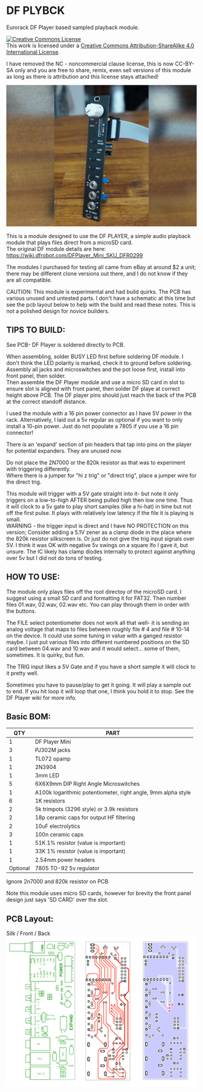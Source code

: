 # DF PLYBCK
Eurorack DF Player based sampled playback module.

<a rel="license" href="http://creativecommons.org/licenses/by-sa/4.0/"><img alt="Creative Commons License" style="border-width:0" src="https://i.creativecommons.org/l/by-sa/4.0/88x31.png" /></a><br />This work is licensed under a <a rel="license" href="http://creativecommons.org/licenses/by-sa/4.0/">Creative Commons Attribution-ShareAlike 4.0 International License</a>.

I have removed the NC - noncommercial clause license, this is now CC-BY-SA only and you are free to share, remix, even sell versions of this module as long as there is attribution and this license stays attached!

![DF PLYBCK](/DFPLYBCK.jpg)

This is a module designed to use the DF PLAYER, a simple audio playback module that plays files direct from a microSD card.  
The original DF module details are here: https://wiki.dfrobot.com/DFPlayer_Mini_SKU_DFR0299

The modules I purchased for testing all came from eBay at around $2 a unit; there may be different clone versions out there, and I do not know if they are all compatible.

CAUTION:
This module is experimental and had build quirks. The PCB has various unused and untested parts. I don't have a schematic at this time but see the pcb layout below to help with the build and read these notes.  This is not a polished design for novice builders.  

## TIPS TO BUILD:
See PCB- DF Player is soldered directly to PCB.  

When assembling, solder BUSY LED first before soldering DF module. I don't think the LED polarity is marked, check it to ground before soldering.
Assembly all jacks and microswitches and the pot loose first, install into front panel, then solder.  
Then assemble the DF Player module and use a micro SD card in slot to ensure slot is aligned with front panel, then solder DF playe at correct height above PCB. The DF player pins should just reach the back of the PCB at the correct standoff distance.

I used the module with a 16 pin power connector as I have 5V power in the rack.  Alternatively, I laid out a 5v regular as optional if you want to only install a 10-pin power. Just do not populate a 7805 if you use a 16 pin connector!

There is an 'expand' section of pin headers that tap into pins on the player for potential expanders.  They are unused now.

Do not place the 2N7000 or the 820k resistor as that was to experiment with triggering differently.  
Where there is a jumper for "hi z trig" or "direct trig", place a jumper wire for the direct trig.  

This module will trigger with a 5V gate straight into it- but note it only triggers on a low-to-high AFTER being pulled high then low one time.  Thus it will clock to a 5v gate to play short samples (like a hi-hat) in time but not off the first pulse.  It plays with relatively low latency if the file it is playing is small.  
WARNING - the trigger input is direct and I have NO PROTECTION on this version;  Consider adding a 5.1V zener as a clamp diode in the place where the 820k resistor silkscreen is. Or just do not give the trig input signals over 5V.  I think it was OK with negative 5v swings on a square lfo I gave it, but unsure.  The IC likely has clamp diodes internally to protect against anything over 5v but I did not do tons of testing.


## HOW TO USE:
The module only plays files off the root directoy of the microSD card.  I suggest using a small SD card and formatting it for FAT32.  Then number files 01.wav, 02.wav, 02.wav etc.  You can play through them in order with the buttons. 

The FILE select potentiometer does not work all that well- it is sending an analog voltage that maps to files between roughly file # 4 and file # 10-14 on the device.  It could use some tuning in value with a ganged resistor maybe.  I just put various files into different numbered positions on the SD card between 04.wav and 10.wav and it would select... some of them, sometimes.  It is quirky, but fun.

The TRIG input likes a 5V Gate and if you have a short sample it will clock to it pretty well.  

Sometimes you have to pause/play to get it going.  It will play a sample out to end.
If you hit loop it will loop that one, I think you hold it to stop. See the DF Player wiki for more info.


## Basic BOM:

QTY | PART
------------ | -------------
1 | DF Player Mini
3 | PJ302M jacks
1 | TL072 opamp
1 | 2N3904
1 | 3mm LED
5 | 6X6X9mm DIP Right Angle Microswitches 
1 | A100k logarithmic potentiometer, right angle, 9mm alpha style
6 | 1K resistors
2 | 5k trimpots (3296 style) or 3.9k resistors  
2 | 18p ceramic caps for output HF filtering
2 | 10uF electrolytics 
3 | 100n ceramic caps
1 | 51K 1% resistor (value is important)
1 |33K 1% resistor (value is important)
1 | 2.54mm power headers
Optional | 7805 TO-92 5v regulator

Ignore 2n7000 and 820k resistor on PCB

Note this module uses micro SD cards, however for brevity the front panel design just says 'SD CARD' over the slot. 

## PCB Layout:
Silk / Front / Back
![DF PLYBCK](/df_plybck_PCB_layout.png)
